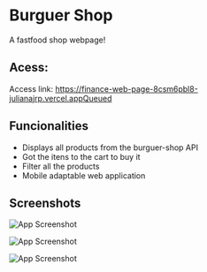 # Burguer Shop

A fastfood shop webpage!

## Acess:

Access link: https://finance-web-page-8csm6pbl8-julianajrp.vercel.appQueued

## Funcionalities

- Displays all products from the burguer-shop API
- Got the itens to the cart to buy it
- Filter all the products
- Mobile adaptable web application

## Screenshots

![App Screenshot](https://media.discordapp.net/attachments/969030627687018498/1028831933230227456/image.png)

![App Screenshot](https://media.discordapp.net/attachments/969030627687018498/1028832010271207504/image.png)

![App Screenshot](https://media.discordapp.net/attachments/969030627687018498/1028832079330410616/image.png)
